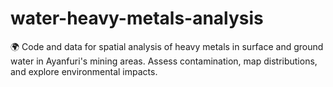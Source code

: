 # water-heavy-metals-analysis
🌍 Code and data for spatial analysis of heavy metals in surface and ground water in Ayanfuri's mining areas. Assess contamination, map distributions, and explore environmental impacts.
